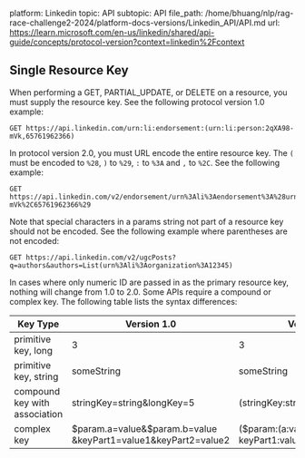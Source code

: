 platform: Linkedin
topic: API
subtopic: API
file_path: /home/bhuang/nlp/rag-race-challenge2-2024/platform-docs-versions/Linkedin_API/API.md
url: https://learn.microsoft.com/en-us/linkedin/shared/api-guide/concepts/protocol-version?context=linkedin%2Fcontext


## Single Resource Key

When performing a GET, PARTIAL\_UPDATE, or DELETE on a resource, you must supply the resource key. See the following protocol version 1.0 example:

    GET https://api.linkedin.com/urn:li:endorsement:(urn:li:person:2qXA98-mVk,65761962366)
    

In protocol version 2.0, you must URL encode the entire resource key. The `(` must be encoded to `%28`, `)` to `%29`, `:` to `%3A` and `,` to `%2C`. See the following example:

    GET https://api.linkedin.com/v2/endorsement/urn%3Ali%3Aendorsement%3A%28urn%3Ali%3Aperson%3A2qXA98-mVk%2C65761962366%29
    

Note that special characters in a params string not part of a resource key should not be encoded. See the following example where parentheses are not encoded:

    GET https://api.linkedin.com/v2/ugcPosts?q=authors&authors=List(urn%3Ali%3Aorganization%3A12345)
    

In cases where only numeric ID are passed in as the primary resource key, nothing will change from 1.0 to 2.0. Some APIs require a compound or complex key. The following table lists the syntax differences:

| Key Type | Version 1.0 | Version 2.0 |
| --- | --- | --- |
| primitive key, long | 3   | 3   |
| primitive key, string | someString | someString |
| compound key with association | stringKey=string&longKey=5 | (stringKey:string,longKey:5) |
| complex key | $param.a=value&$param.b=value &keyPart1=value1&keyPart2=value2 | ($param:(a:value,b:value), keyPart1:value1,keyPart2=value2) |